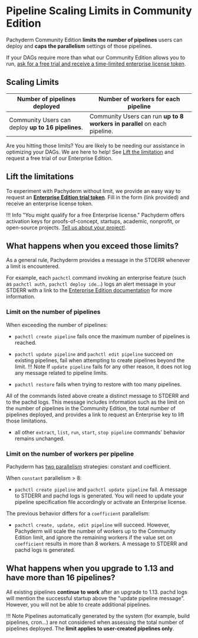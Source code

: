 # Pipeline Scaling Limits in Community Edition

Pachyderm Community Edition **limits the number of pipelines** users can deploy and **caps the parallelism** settings of those pipelines.  

If your DAGs require more than what our Community Edition allows you to run, [ask for a free trial and receive a time-limited enterprise license token](http://pachdm.com/enterprise). 

## Scaling Limits

|**Number of pipelines** deployed| **Number of workers** for each pipeline|
|------|------|
|Community Users can deploy **up to 16 pipelines**.| Community Users can run **up to 8 workers in parallel** on each pipeline.|

Are you hitting those limits? You are likely to be needing our assistance in optimizing your DAGs. We are here to help! See [Lift the limitation](#lift-the-limitation) and request a free trial of our Enterprise Edition.

## Lift the limitations

To experiment with Pachyderm without limit, we provide an easy way to request an [**Enterprise Edition trial token**](http://pachdm.com/enterprise). Fill in the form (link provided) and receive an enterprise license token.

!!! Info "You might qualify for a free Enterprise license." 
    Pachyderm offers activation keys for proofs-of-concept, startups, academic, nonprofit, or open-source projects. [Tell us about your project!](http://pachdm.com/enterprise). 

## What happens when you exceed those limits?

As a general rule, Pachyderm provides a message in the STDERR whenever a limit is encountered.

For example, each `pachctl` command invoking an enterprise feature (such as `pachctl auth,` `pachctl deploy ide`...) logs an alert message in your STDERR with a link to the [Enterprise Edition documentation](https://docs.pachyderm.com/latest/enterprise/) for more information. 

### Limit on the number of pipelines
When exceeding the number of pipelines:

- `pachctl create pipeline` fails once the maximum number of pipelines is reached.

- `pachctl update pipeline`  and `pachctl edit pipeline` succeed on existing pipelines, fail when attempting to create pipelines beyond the limit. 
!!! Note
    If `update pipeline` fails for any other reason, it does not log any message related to pipeline limits.

- `pachctl restore` fails when trying to restore with too many pipelines. 

All of the commands listed above create a distinct message to STDERR and to the pachd logs. This message includes information such as the limit on the number of pipelines in the Community Edition, the total number of pipelines deployed, and provides a link to request an Enterprise key to lift those limitations.

- all other `extract`, `list`, `run`, `start`, `stop pipeline` commands' behavior remains unchanged.

### Limit on the number of workers per pipeline
Pachyderm has [two parallelism](https://docs.pachyderm.com/latest/reference/pipeline_spec/#parallelism-spec-optional) strategies: constant and coefficient.

When `constant` parallelism > 8: 

- `pachctl create pipeline` and `pachctl update pipeline` fail. A message to STDERR and pachd logs is generated. You will need to update your pipeline specification file accordingly or activate an Enterprise license.

The previous behavior differs for a `coefficient` parallelism:

- `pachctl create, update, edit pipeline` will succeed. However, Pachyderm will scale the number of workers up to the Community Edition limit, and ignore the remaining workers if the value set on `coefficient` results in more than 8 workers.  A message to STDERR and pachd logs is generated.

## What happens when you upgrade to 1.13 and have more than 16 pipelines?
All existing pipelines **continue to work** after an upgrade to 1.13. pachd logs will mention the successful startup above the "update pipeline message". However, you will not be able to create additional pipelines.

!!! Note
    Pipelines automatically generated by the system (for example, build pipelines, cron...) are not considered when assessing the total number of pipelines deployed. The **limit applies to user-created pipelines only**. 